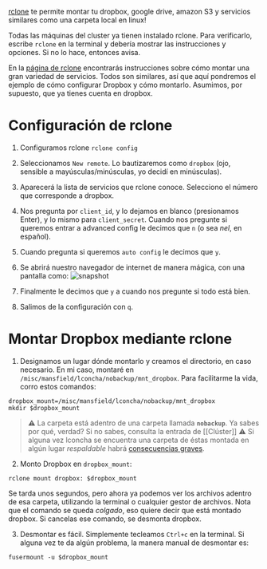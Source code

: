 [rclone](https://rclone.org/) te permite montar tu dropbox, google drive, amazon S3 y servicios similares como una carpeta local en linux!

Todas las máquinas del cluster ya tienen instalado rclone. Para verificarlo, escribe `rclone` en la terminal y debería mostrar las instrucciones y opciones. Si no lo hace, entonces avisa.

En la [página de rclone](https://rclone.org/overview/) encontrarás instrucciones sobre cómo montar una gran variedad de servicios. Todos son similares, así que aquí pondremos el ejemplo de cómo configurar Dropbox y cómo montarlo. Asumimos, por supuesto, que ya tienes cuenta en dropbox.


# Configuración de rclone
1. Configuramos rclone
`rclone config`
2. Seleccionamos `New remote`. Lo bautizaremos como `dropbox` (ojo, sensible a mayúsculas/minúsculas, yo decidí en minúsculas).
3. Aparecerá la lista de servicios que rclone conoce. Selecciono el número que corresponde a dropbox.
4. Nos pregunta por `client_id`, y lo dejamos en blanco (presionamos Enter), y lo mismo para `client_secret`. Cuando nos pregunte si queremos entrar a advanced config le decimos que `n` (o sea _nel_, en español). 
5. Cuando pregunta si queremos `auto config` le decimos que `y`. 

6. Se abrirá nuestro navegador de internet de manera mágica, con una pantalla como:
![snapshot](https://github.com/c13inb/c13inb.github.io/blob/master/images/rclone_dropbox_config.png)

7. Finalmente le decimos que `y` a cuando nos pregunte si todo está bien.
8. Salimos de la configuración con `q`.


# Montar Dropbox mediante rclone
1. Designamos un lugar dónde montarlo y creamos el directorio, en caso necesario. En mi caso, montaré en `/misc/mansfield/lconcha/nobackup/mnt_dropbox`. Para facilitarme la vida, corro estos comandos:
```
dropbox_mount=/misc/mansfield/lconcha/nobackup/mnt_dropbox
mkdir $dropbox_mount
```
>  :warning: La carpeta está adentro de una carpeta llamada **`nobackup`**. Ya sabes por qué, verdad? Si no sabes, consulta la entrada de [[Clúster]]
>  :warning: Si alguna vez lconcha se encuentra una carpeta de éstas montada en algún lugar _respaldable_ habrá [consecuencias graves](https://media.giphy.com/media/ToMjGpIYtgvMP38WTFC/source.gif).


2. Monto Dropbox en `dropbox_mount`:
```
rclone mount dropbox: $dropbox_mount
```
 
Se tarda unos segundos, pero ahora ya podemos ver los archivos adentro de esa carpeta, utilizando la terminal o cualquier gestor de archivos. Nota que el comando se queda _colgado_, eso quiere decir que está montado dropbox. Si cancelas ese comando, se desmonta dropbox.

3. Desmontar es fácil. Simplemente tecleamos `Ctrl+c` en la terminal. Si alguna vez te da algún problema, la manera manual de desmontar es:
```
fusermount -u $dropbox_mount
```
